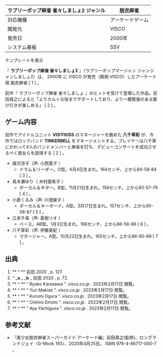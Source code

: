 ラブリーポップ麻雀 雀々しましょ2  ジャンル  |  脱衣麻雀   
---|---  
対応機種  |  アーケードゲーム   
開発元  |  VISCO   
発売日  |  2000年   
システム基板  |  SSV   
テンプレートを表示  
  
『 **ラブリーポップ麻雀 雀々しましょ2** 』（ラブリーポップマージャン ジャンジャンしましょ2）は、  2000年  に  VISCO
が発売（開発:VISCO）したアーケード用  脱衣麻雀  [  1  ]  。

前作『  ラブリーポップ麻雀 雀々しましょ
』のヒットを受けて登場した作品。前田尋之によると「よりカルトな役までサポートしており、より一層緊張のある駆け引きが楽しめる」  [  2  ]  。

##  ゲーム内容



前作でアイドルユニット **VIS♡KISS** のマネージャーを務めた **八千草彩** が、今作ではロックバンド **TINKERBELL**
をマネージメントする。プレイヤーは八千草にかわって4人のバンドメンバーと麻雀を打ち、デビューコンサートを成功させるべく彼女らを説得する  [  2  ]
。

  * 唐沢涼子（声:  小西寛子  ） 
    * ドラム＆リーダー。O型。4月4日生まれ。164センチ、上から84-58-84  [  3  ]  。 
  * 真木瀬ゆり（  木村亜希子  ） 
    * ボーカル＆ギター。B型。11月21日生まれ。158センチ。上から80-57-79  [  4  ]  。 
  * 小倉くるみ（声:  川澄綾子  ） 
    * ボーカル＆キーボード。A型。3月17日生まれ。157センチ、上から90-58-87  [  5  ]  。 
  * 江本千尋（声:  夏樹リオ  ） 
    * ベース。AB型。1月3日生まれ。166センチ、上から86-56-86  [  6  ]  。 
  * 八千草彩（声:  伊藤美紀  ） 
    * マネージャー。A型。10月22日生まれ。165センチ。上から86-60-88  [  7  ]  。 

##  出典



  1. ** ^  ** 前田 2020  , p. 127. 
  2. ^  _**a** _ _**b** _ 前田 2020  , p. 72. 
  3. ** ^  ** “  Ryoko Karasawa  ”. _visco.co.jp_ .  2023年2月17日  閲覧。 
  4. ** ^  ** “  Yuri Makise  ”. _visco.co.jp_ .  2023年2月17日  閲覧。 
  5. ** ^  ** “  Kurumi Ogura  ”. _visco.co.jp_ .  2023年2月17日  閲覧。 
  6. ** ^  ** “  Chihiro Emoto  ”. _visco.co.jp_ .  2023年2月17日  閲覧。 
  7. ** ^  ** “  Aya Yachigusa  ”. _visco.co.jp_ .  2023年2月17日  閲覧。 

##  参考文献



  * 『美少女脱衣麻雀スーパーガイド アーケード編』前田尋之(監修)、ロングランドジェイ〈G-Mook 193〉、2020年4月25日。  ISBN  978-4-86717-000-7  。 

